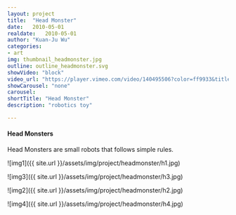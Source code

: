 ```yaml
---
layout: project
title:  "Head Monster"
date:   2010-05-01
realdate:	2010-05-01
author: "Kuan-Ju Wu"
categories:
- art
img: thumbnail_headmonster.jpg
outline: outline_headmonster.svg
showVideo: "block"
video_url: "https://player.vimeo.com/video/140495506?color=ff9933&title=0&byline=0&portrait=0"
showCarousel: "none"
carousel:
shortTitle: "Head Monster"
description: "robotics toy"

---
```

#### Head Monsters ####

Head Monsters are small robots that follows simple rules.

![img1]({{ site.url }}/assets/img/project/headmonster/h1.jpg)

![img3]({{ site.url }}/assets/img/project/headmonster/h3.jpg)

![img2]({{ site.url }}/assets/img/project/headmonster/h2.jpg)

![img4]({{ site.url }}/assets/img/project/headmonster/h4.jpg)
